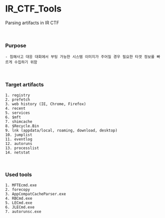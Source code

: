 # IR_CTF_Tools
Parsing artifacts in IR CTF

<br>

### Purpose
    - 침해사고 대응 대회에서 부팅 가능한 시스템 이미지가 주어질 경우 필요한 타겟 정보를 빠르게 수집하기 위함

<br>

### Target artifacts
    1. registry
    2. prefetch
    3. web history (IE, Chrome, Firefox)
    4. recent
    5. services
    6. $mft
    7. shimcache
    8. $Recycle.Bin
    9. lnk (appdata/local, roaming, download, desktop)
    10. jumplist
    11. eventlog
    12. autoruns
    13. processlist
    14. netstat
    
<br>
    
### Used tools
    1. MFTEcmd.exe
    2. forecopy
    3. AppCompatCacheParser.exe
    4. RBCmd.exe
    5. LECmd.exe
    6. JLECmd.exe
    7. autorunsc.exe
